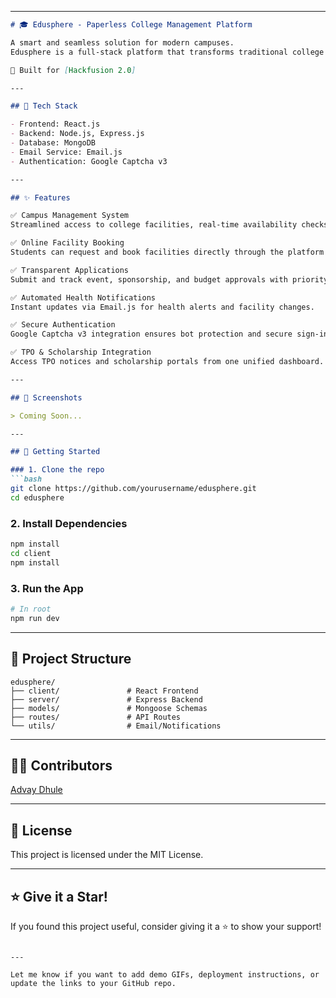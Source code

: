 

---

````markdown
# 🎓 Edusphere - Paperless College Management Platform

A smart and seamless solution for modern campuses.  
Edusphere is a full-stack platform that transforms traditional college operations into a digital, efficient, and transparent system for students and staff.

🚀 Built for [Hackfusion 2.0]

---

## 🔧 Tech Stack

- Frontend: React.js  
- Backend: Node.js, Express.js  
- Database: MongoDB  
- Email Service: Email.js  
- Authentication: Google Captcha v3

---

## ✨ Features

✅ Campus Management System  
Streamlined access to college facilities, real-time availability checks, and approval workflows.

✅ Online Facility Booking  
Students can request and book facilities directly through the platform with status tracking and admin approval.

✅ Transparent Applications  
Submit and track event, sponsorship, and budget approvals with priority escalation.

✅ Automated Health Notifications  
Instant updates via Email.js for health alerts and facility changes.

✅ Secure Authentication  
Google Captcha v3 integration ensures bot protection and secure sign-ins.

✅ TPO & Scholarship Integration  
Access TPO notices and scholarship portals from one unified dashboard.

---

## 📸 Screenshots

> Coming Soon...

---

## 🚀 Getting Started

### 1. Clone the repo
```bash
git clone https://github.com/yourusername/edusphere.git
cd edusphere
````

### 2. Install Dependencies

```bash
npm install
cd client
npm install
```

### 3. Run the App

```bash
# In root
npm run dev
```

---

## 📁 Project Structure

```
edusphere/
├── client/               # React Frontend
├── server/               # Express Backend
├── models/               # Mongoose Schemas
├── routes/               # API Routes
└── utils/                # Email/Notifications
```

---

## 👨‍💻 Contributors

 [Advay Dhule](https://github.com/Advay1234566789)

---

## 📜 License

This project is licensed under the MIT License.

---

## ⭐️ Give it a Star!

If you found this project useful, consider giving it a ⭐️ to show your support!

```

---

Let me know if you want to add demo GIFs, deployment instructions, or update the links to your GitHub repo.
```
